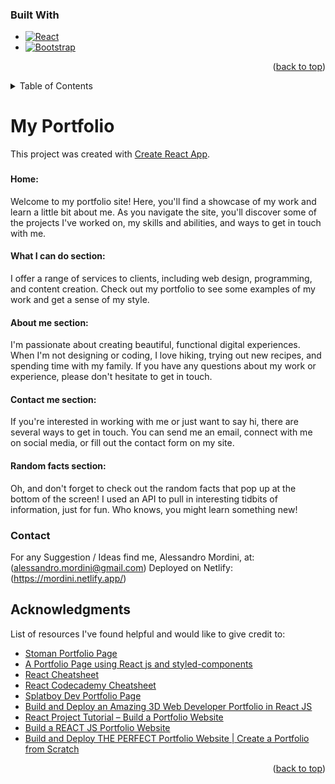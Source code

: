 
### Built With


* [![React][React.js]][React-url]
* [![Bootstrap][Bootstrap.com]][Bootstrap-url]


<p align="right">(<a href="#readme-top">back to top</a>)</p>

<!-- TABLE OF CONTENTS -->
<details>
  <summary>Table of Contents</summary>
  <ol>
    <li>
      <a href="#about-the-project">About The Project</a>
    <li><a href="#contact">Contact</a></li>
    <li><a href="#acknowledgments">Acknowledgments</a></li>
  </ol>
</details>



# My Portfolio 

This project was created with [Create React App](https://github.com/facebook/create-react-app).

###

#### Home:
Welcome to my portfolio site! Here, you'll find a showcase of my work and learn a little bit about me. As you navigate the site, you'll discover some of the projects I've worked on, my skills and abilities, and ways to get in touch with me.

#### What I can do section:
I offer a range of services to clients, including web design, programming, and content creation. Check out my portfolio to see some examples of my work and get a sense of my style.

#### About me section:
I'm passionate about creating beautiful, functional digital experiences. When I'm not designing or coding, I love hiking, trying out new recipes, and spending time with my family. If you have any questions about my work or experience, please don't hesitate to get in touch.

#### Contact me section:
If you're interested in working with me or just want to say hi, there are several ways to get in touch. You can send me an email, connect with me on social media, or fill out the contact form on my site. 

#### Random facts section:
Oh, and don't forget to check out the random facts that pop up at the bottom of the screen! I used an API to pull in interesting tidbits of information, just for fun. Who knows, you might learn something new!


### Contact

For any Suggestion / Ideas find me, Alessandro Mordini, at: (alessandro.mordini@gmail.com)
Deployed on Netlify: (https://mordini.netlify.app/)

<!-- ACKNOWLEDGMENTS -->
## Acknowledgments

List of resources I've found helpful and would like to give credit to:

* [Stoman Portfolio Page](https://reactjsexample.com/react-and-tailwindcss-portfolio-page-with-dark-mode/)
* [A Portfolio Page using React js and styled-components](https://reactjsexample.com/a-portfolio-page-using-react-js-and-styled-components/)
* [React Cheatsheet](https://devhints.io/react)
* [React Codecademy Cheatsheet](https://www.codecademy.com/learn/fscp-22-react-part-ii/modules/wdcp-22-intermediate-react/cheatsheet)
* [Splatboy Dev Portfolio Page](https://reactjsexample.com/splatboy-dev-portfolio-page-built-with-nextjs/)
* [Build and Deploy an Amazing 3D Web Developer Portfolio in React JS](https://www.youtube.com/watch?v=k-Pi5ZMxHWY&t=22s)
* [React Project Tutorial – Build a Portfolio Website](https://www.youtube.com/watch?v=bmpI252DmiI&t=712s)
* [Build a REACT JS Portfolio Website](https://www.youtube.com/watch?v=2kg0z1qNrkw)
* [Build and Deploy THE PERFECT Portfolio Website | Create a Portfolio from Scratch](youtube.com/watch?v=bmpI252DmiI&t=712s)
<p align="right">(<a href="#readme-top">back to top</a>)</p>


<!-- MARKDOWN LINKS & IMAGES -->
<!-- https://www.markdownguide.org/basic-syntax/#reference-style-links -->
[React.js]: https://img.shields.io/badge/React-20232A?style=for-the-badge&logo=react&logoColor=61DAFB
[React-url]: https://reactjs.org/
[Bootstrap.com]: https://img.shields.io/badge/Bootstrap-563D7C?style=for-the-badge&logo=bootstrap&logoColor=white
[Bootstrap-url]: https://getbootstrap.com



